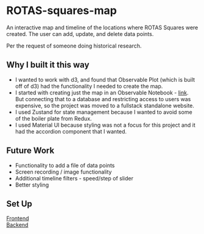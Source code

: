 # ROTAS-squares-map
An interactive map and timeline of the locations where ROTAS Squares were created. The user can add, update, and delete data points. 

Per the request of someone doing historical research.

## Why I built it this way
- I wanted to work with d3, and found that Observable Plot (which is built off of d3) had the functionality I needed to create the map.
- I started with creating just the map in an Observable Notebook - [link](https://observablehq.com/d/7f4625aa405d37c1). But connecting that to a database and restricting access to users was expensive, so the project was moved to a fullstack standalone website.
- I used Zustand for state management because I wanted to avoid some of the boiler plate from Redux.
- I used Material UI because styling was not a focus for this project and it had the accordion component that I wanted.

## Future Work
- Functionality to add a file of data points
- Screen recording / image functionality
- Additional timeline filters - speed/step of slider
- Better styling

## Set Up
[Frontend](frontend/README.md)  
[Backend](backend/README.md)
